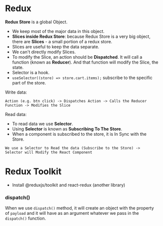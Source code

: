 # Redux
<b></b>
<b>Redux Store</b> is a global Object.

- We keep most of the major data in this object.
- <b>Slices inside Redux Store</b>: because Redux Store is a very big object, there are <b>Slices</b> - a small portion of a redux store.
- Slices are useful to keep the data separate.
- We can't directly modify Slices.
- To modify the Slice, an action should be <b>Dispatched</b>. It will call a function (known as <b>Reducer</b>). And that function will modify the Slice, the state.
- Selector is a hook.
- ```useSelector((store) => store.cart.items);``` subscribe to the specific part of the store.

Write data:
```
Action (e.g. btn click) -> Dispatches Action -> Calls the Reducer Function -> Modifies the Slice
```


Read data:
- To read data we use <b>Selector</b>.
- Using <b>Selector</b> is known as <b>Subscribing To The Store</b>.
- When a component is subscribed to the store, it is In Sync with the Store.
```
We use a Selector to Read the data (Subscribe to the Store) -> Selector will Modify the React Component
```


# Redux Toolkit

- Install @reduxjs/toolkit and react-redux (another library)


### dispatch()

When we use ```dispatch()``` method, it will create an object with the property of ```payload``` and it will have as an argument whatever we pass in the ```dispatch()``` function.